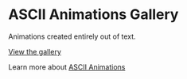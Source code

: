 # ASCII Animations Gallery

Animations created entirely out of text.

[View the gallery](http://ascii-art.demo.wangweimin.site/)

Learn more about [ASCII Animations](https://www.incredibleart.org/links/ascii.html)






